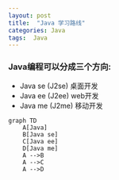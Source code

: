```yaml
---
layout: post
title:  "Java 学习路线"
categories: Java
tags:  Java
---
```


### Java编程可以分成三个方向:
- Java se (J2se) 桌面开发
- Java ee (J2ee) web开发
- Java me (J2me) 移动开发


``` mermaid
graph TD
    A[Java]
    B[Java se]
    C[Java ee]
    D[Java me]
    A -->B
    A -->C
    A -->D
```
